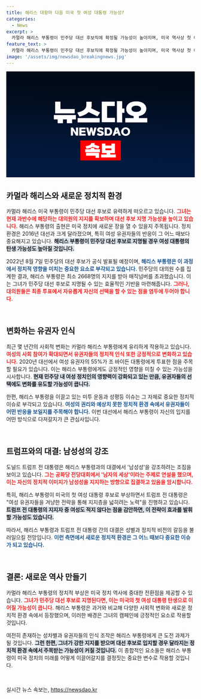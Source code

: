 ```yaml
---
title: 해리스 대항마 다음 미국 첫 여성 대통령 가능성?
categories:
  - News
excerpt: >
  카멀라 해리스 부통령이 민주당 대선 후보직에 확정될 가능성이 높아지며, 미국 역사상 첫 여성 대통령 탄생에 대한 기대감이 커지고 있다. 변화하는 정치 환경 속에서 해리스는 도널드 트럼프 전 대통령과의 대결을 통해 성평등과 여성 유권자들의 지지를 이끌어낼 수 있을지 주목된다.
feature_text: >
  카멀라 해리스 부통령이 민주당 대선 후보직에 확정될 가능성이 높아지며, 미국 역사상 첫 여성 대통령 탄생에 대한 기대감이 커지고 있다. 변화하는 정치 환경 속에서 해리스는 도널드 트럼프 전 대통령과의 대결을 통해 성평등과 여성 유권자들의 지지를 이끌어낼 수 있을지 주목된다.
image: '/assets/img/newsdao_breakingnews.jpg'
---
```


<p><img src="/assets/img/newsdao_breakingnews.jpg" alt="cryptoinkorea 속보" /></p>

<h2 data-ke-size="size26">카멀라 해리스와 새로운 정치적 환경</h2>

<p data-ke-size="size16">카멀라 해리스 미국 부통령이 민주당 대선 후보로 유력하게 떠오르고 있습니다. <b><span style="color: #ee2323;">그녀는 현재 과반수에 해당하는 대의원의 지지를 확보하며 대선 후보 지명 가능성을 높이고 있습니다.</span></b> 해리스 부통령의 출현은 미국 정치에 새로운 장을 열 수 있을지 주목됩니다. 정치 환경은 2016년 대선과 크게 달라졌으며, 특히 여성 유권자들의 반응이 그 어느 때보다 중요해지고 있습니다. <b><span style="background-color: #21538527;">해리스 부통령이 민주당 대선 후보로 지명될 경우 여성 대통령의 탄생 가능성도 높아질 것입니다.</span></b> </p>

<p data-ke-size="size16">2022년 8월 7일 민주당의 대선 후보가 공식 발표될 예정이며, <b><span style="color: #1a5490;">해리스 부통령은 이 과정에서 정치적 영향을 미치는 중요한 요소로 부각되고 있습니다.</span></b> 민주당의 대의원 수를 집계한 결과, 해리스 부통령은 최소 2668명의 지지를 받아 매직넘버를 초과했습니다. 이는 그녀가 민주당 대선 후보로 지명될 수 있는 효율적인 기반을 마련해줍니다. <b><span style="color: #ee2323;">그러나, 대의원들은 최종 투표에서 자유롭게 자신의 선택을 할 수 있는 점을 염두에 두어야 합니다.</span></b> </p>

<p data-ke-size="size16">&nbsp;</p>

<h2 data-ke-size="size26">변화하는 유권자 인식</h2>

<p data-ke-size="size16">최근 몇 년간의 사회적 변화는 카멀라 해리스 부통령에게 유리하게 작용하고 있습니다. <b><span style="color: #ee2323;">여성의 사회 참여가 확대되면서 유권자들의 정치적 인식 또한 긍정적으로 변화하고 있습니다.</span></b> 2020년 대선에서 여성 유권자의 55%가 조 바이든 대통령에게 투표한 점을 주목할 필요가 있습니다. 이는 해리스 부통령에게도 긍정적인 영향을 미칠 수 있는 가능성을 시사합니다. <b><span style="background-color: #21538527;">현재 민주당 내 여성 정치인의 영향력이 강화되고 있는 만큼, 유권자들의 선택에도 변화를 유도할 가능성이 큽니다.</span></b></p>

<p data-ke-size="size16">한편, 해리스 부통령을 이끌고 있는 미투 운동과 성평등 이슈는 그 자체로 중요한 정치적 이슈로 부각되고 있습니다. <b><span style="color: #1a5490;">여성의 권리와 예상치 못한 정치적 환경 속에서 유권자들이 어떤 반응을 보일지를 주목해야 합니다.</span></b> 이번 대선에서 해리스 부통령이 자신의 입지를 어떤 방식으로 다져갈지가 큰 관심사입니다.</p>

<p data-ke-size="size16">&nbsp;</p>

<h2 data-ke-size="size26">트럼프와의 대결: 남성성의 강조</h2>

<p data-ke-size="size16">도널드 트럼프 전 대통령은 해리스 부통령과의 대결에서 '남성성'을 강조하려는 조짐을 보이고 있습니다. <b><span style="color: #ee2323;">그는 공화당 전당대회에서 '남자의 세상'이라는 주제로 연설을 했으며, 이는 자신의 정치적 이미지가 남성성을 지지하는 방향으로 집결하고 있음을 암시합니다.</span></b> </p>

<p data-ke-size="size16">특히, 해리스 부통령이 미국의 첫 여성 대통령 후보로 부상하면서 트럼프 전 대통령은 "여성 유권자들을 겨냥한 전략을 통해 지지층을 넓히려는 노력"을 진행하고 있습니다. <b><span style="background-color: #21538527;">트럼프 전 대통령의 지지자 중 여성도 적지 않다는 점을 감안하면, 이 전략이 효과를 발휘할 가능성도 있습니다.</span></b></p>

<p data-ke-size="size16">따라서, 해리스 부통령과 트럼프 전 대통령 간의 대결은 성별과 정치적 비전의 갈등을 불러일으킬 전망입니다. <b><span style="color: #1a5490;">이런 측면에서 새로운 정치적 환경은 그 어느 때보다 중요한 이슈가 되고 있습니다.</span></b></p>

<p data-ke-size="size16">&nbsp;</p>

<h2 data-ke-size="size26">결론: 새로운 역사 만들기</h2>

<p data-ke-size="size16">카멀라 해리스 부통령의 정치적 부상은 미국 정치 역사에 중대한 전환점을 제공할 수 있습니다. <b><span style="color: #ee2323;">그녀가 민주당 대선 후보로 지명된다면, 이는 미국의 첫 여성 대통령 탄생으로 이어질 가능성이 큽니다.</span></b> 해리스 부통령은 과거와 비교해 다양한 사회적 변화와 새로운 정치적 환경 속에서 등장했으며, 이러한 배경은 그녀의 캠페인에 긍정적인 요소로 작용할 것입니다.</p>

<p data-ke-size="size16">여전히 존재하는 성차별과 유권자들의 인식 조작은 해리스 부통령에게 큰 도전 과제가 될 것입니다. <b><span style="background-color: #21538527;">그런 한편, 그녀가 강한 지지를 받으며 대선 후보로 입지할 경우 달라지는 정치적 환경 속에서 주목받는 가능성이 커질 것입니다.</span></b> 이 종합적인 요소들은 해리스 부통령이 미국 정치의 미래를 어떻게 이끌어갈지를 결정짓는 중요한 변수로 작용할 것입니다.</p> 

<p data-ke-size="size16">&nbsp;</p>
실시간 뉴스 속보는, <a href="https://newsdao.kr" rel="dofollow">https://newsdao.kr</a>


